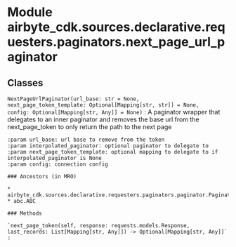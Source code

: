 Module airbyte_cdk.sources.declarative.requesters.paginators.next_page_url_paginator
====================================================================================

Classes
-------

`NextPageUrlPaginator(url_base: str = None, next_page_token_template: Optional[Mapping[str, str]] = None, config: Optional[Mapping[str, Any]] = None)`
:   A paginator wrapper that delegates to an inner paginator and removes the base url from the next_page_token to only return the path to the next page
    
    :param url_base: url base to remove from the token
    :param interpolated_paginator: optional paginator to delegate to
    :param next_page_token_template: optional mapping to delegate to if interpolated_paginator is None
    :param config: connection config

    ### Ancestors (in MRO)

    * airbyte_cdk.sources.declarative.requesters.paginators.paginator.Paginator
    * abc.ABC

    ### Methods

    `next_page_token(self, response: requests.models.Response, last_records: List[Mapping[str, Any]]) ‑> Optional[Mapping[str, Any]]`
    :